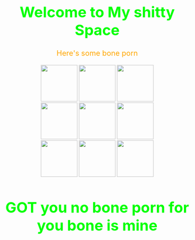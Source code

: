 <div align="center">
  <h1 style="font-size: 40px; color: lime;">Welcome to My shitty Space</h1>
  <p style="font-size: 20px; color: orange;">Here's some bone porn </p>

  <!-- Image Spam Starts Here -->
  <img src="https://i.ibb.co/cyXWzrg/wmremove-transformed.png" width="100" height="100">
  <img src="https://i.ibb.co/cyXWzrg/wmremove-transformed.png" width="100" height="100">
  <img src="https://i.ibb.co/cyXWzrg/wmremove-transformed.png" width="100" height="100">
  <br>
  <img src="https://i.ibb.co/cyXWzrg/wmremove-transformed.png" width="100" height="100">
  <img src="https://i.ibb.co/cyXWzrg/wmremove-transformed.png" width="100" height="100">
  <img src="https://i.ibb.co/cyXWzrg/wmremove-transformed.png" width="100" height="100">
  <br>
  <img src="https://i.ibb.co/cyXWzrg/wmremove-transformed.png" width="100" height="100">
  <img src="https://i.ibb.co/cyXWzrg/wmremove-transformed.png" width="100" height="100">
  <img src="https://i.ibb.co/cyXWzrg/wmremove-transformed.png" width="100" height="100">
    <h1 style="font-size: 40px; color: lime;">GOT you no bone porn for you bone is mine</h1>
</div>
